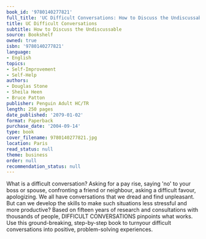 ```yaml
---
book_id: '9780140277821'
full_title: 'UC Difficult Conversations: How to Discuss the Undiscussable'
title: UC Difficult Conversations
subtitle: How to Discuss the Undiscussable
source: Bookshelf
owned: true
isbn: '9780140277821'
language:
- English
topics:
- Self-Improvement
- Self-Help
authors:
- Douglas Stone
- Sheila Heen
- Bruce Patton
publisher: Penguin Adult HC/TR
length: 250 pages
date_published: '2079-01-02'
format: Paperback
purchase_date: '2004-09-14'
type: book
cover_filename: 9780140277821.jpg
location: Paris
read_status: null
theme: business
order: null
recommendation_status: null
---
```

What is a difficult conversation? Asking for a pay rise, saying 'no' to your boss or spouse, confronting a friend or neighbour, asking a difficult favour, apologizing. We all have conversations that we dread and find unpleasant. But can we develop the skills to make such situations less stressful and more productive?
Based on fifteen years of research and consultations with thousands of people, DIFFICULT CONVERSATIONS pinpoints what works. Use this ground-breaking, step-by-step book to turnyour difficult conversations into positive, problem-solving experiences.


